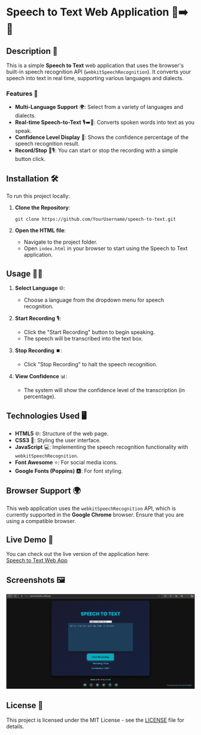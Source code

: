 
# Speech to Text Web Application 🎤➡️📝

## Description 📜

This is a simple **Speech to Text** web application that uses the browser's built-in speech recognition API (`webkitSpeechRecognition`). It converts your speech into text in real time, supporting various languages and dialects.

### Features 🌟
- **Multi-Language Support** 🌍: Select from a variety of languages and dialects.
- **Real-time Speech-to-Text** 🎙️➡️📝: Converts spoken words into text as you speak.
- **Confidence Level Display** 💯: Shows the confidence percentage of the speech recognition result.
- **Record/Stop** 🛑🎙️: You can start or stop the recording with a simple button click.

## Installation 🛠️

To run this project locally:

1. **Clone the Repository**:
   ```
   git clone https://github.com/YourUsername/speech-to-text.git
   ```

2. **Open the HTML file**:
   - Navigate to the project folder.
   - Open `index.html` in your browser to start using the Speech to Text application.

## Usage 🧑‍💻

1. **Select Language** 🌐:
   - Choose a language from the dropdown menu for speech recognition.

2. **Start Recording** 🎙️:
   - Click the "Start Recording" button to begin speaking.
   - The speech will be transcribed into the text box.

3. **Stop Recording** ⏹️:
   - Click "Stop Recording" to halt the speech recognition.

4. **View Confidence** 📊:
   - The system will show the confidence level of the transcription (in percentage).

## Technologies Used 🖥️

- **HTML5** 🌐: Structure of the web page.
- **CSS3** 🎨: Styling the user interface.
- **JavaScript** 💻: Implementing the speech recognition functionality with `webkitSpeechRecognition`.
- **Font Awesome** ⭐: For social media icons.
- **Google Fonts (Poppins)** 🅰️: For font styling.

## Browser Support 🌍

This web application uses the `webkitSpeechRecognition` API, which is currently supported in the **Google Chrome** browser. Ensure that you are using a compatible browser.

## Live Demo 🚀

You can check out the live version of the application here:  
[Speech to Text Web App](https://speechtotextlive.netlify.app/)

## Screenshots 🖼️

![Main Page](screenshot.png) 

## License 📝

This project is licensed under the MIT License - see the [LICENSE](LICENSE) file for details.
